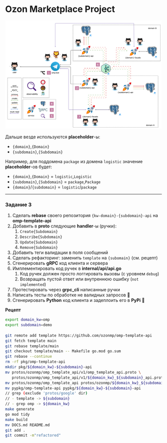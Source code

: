 # Ozon Marketplace Project

![schema](images/schema.png)

Дальше везде используются **placeholder**-ы:
- `{domain}`,`{Domain}`
- `{subdomain}`,`{Subdomain}`

Например, для поддомена `package` из домена `logistic` значение **placeholder**-ов будет:
- `{domain}`,`{Domain}` = `logistic`,`Logistic`
- `{subdomain}`,`{Subdomain}` = `package`,`Package`
- `{domain}`/`{subdomain}` = `logistic`/`package`
---

### Задание 3

1. Сделать **rebase** своего репозитория `{kw-domain}-{subdomain}-api` на **omp-template-api**
2. Добавить в **proto** следующие **handler**-ы (ручки):
   1. `Create{Subdomain}`
   2. `Describe{Subdomain}`
   3. `Update{Subdomain}`
   4. `Remove{Subdomain}`
3. Добавить теги валидации в поля сообщений
4. Сделать рефакторинг: заменить `template` на `{subomain}` (см. рецепт)
5. Сгенерировать **gRPC** код клиента и сервера
6. Имплементировать код ручек в **internal/api/api.go**
   1. Код ручек должен просто логгировать вызовы (с уровнем `debug`)
   2. Возвращать пустой ответ или внутреннюю ошибку (`not implemented`)
7. Протестировать через **grpc_cli** написанные ручки
8. Написать тесты по обработке не валидных запросов :gem:
9. Сгенерировать **Python** код клиента и задеплоить его в **PyPi** :gem:


**Рецепт**

```sh
export domain_kw=omp
export subdomain=demo

git remote add template https://github.com/ozonmp/omp-template-api
git fetch template main
git rebase template/main
git checkout template/main -- Makefile go.mod go.sum
git rebase --continue
rm -rf pkg/omp-template-api
mkdir pkg/${domain_kw}-${subdomain}-api
mv protos/ozonmp/omp_template_api/v1/omp_template_api.proto \
   protos/ozonmp/omp_template_api/v1/${domain_kw}_${subdomain}_api.proto
mv protos/ozonmp/omp_template_api protos/ozonmp/${domain_kw}_${subdomain}_api
mv pypkg/omp-template-api pypkg/${domain_kw}-${subdomain}-api
// grep (exclude 'protos/google' dir)
// - template -> ${subdomain}
// - grep omp -> ${domain_kw}
make generate
go mod tidy
make build
mv DOCS.md README.md
git add .
git commit -m"refactored"
```
